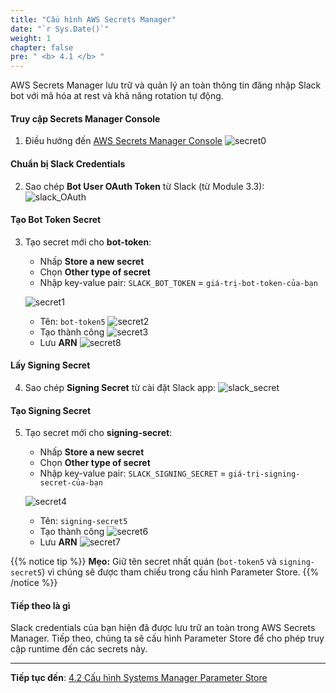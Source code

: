 ```yaml
---
title: "Cấu hình AWS Secrets Manager"
date: "`r Sys.Date()`"
weight: 1
chapter: false
pre: " <b> 4.1 </b> "
---
```


AWS Secrets Manager lưu trữ và quản lý an toàn thông tin đăng nhập Slack bot với mã hóa at rest và khả năng rotation tự động.

#### Truy cập Secrets Manager Console

1. Điều hướng đến [AWS Secrets Manager Console](https://console.aws.amazon.com/secretsmanager/)
   ![secret0](/images/4/secret1.png?width=91pc)

#### Chuẩn bị Slack Credentials

2. Sao chép **Bot User OAuth Token** từ Slack (từ Module 3.3):
   ![slack_OAuth](/images/4/getOAuth1.png?width=90pc)

#### Tạo Bot Token Secret

3. Tạo secret mới cho **bot-token**:

   - Nhấp **Store a new secret**
   - Chọn **Other type of secret**
   - Nhập key-value pair: `SLACK_BOT_TOKEN` = `giá-trị-bot-token-của-bạn`

   ![secret1](/images/4/secret2.png?width=91pc)

   - Tên: `bot-token5`
     ![secret2](/images/4/secret3.png?width=91pc)
   - Tạo thành công
     ![secret3](/images/4/secret3-.png?width=91pc)
   - Lưu **ARN**
     ![secret8](/images/4/secret4.png?width=91pc)

#### Lấy Signing Secret

4. Sao chép **Signing Secret** từ cài đặt Slack app:
   ![slack_secret](/images/4/secret5-.png?width=90pc)

#### Tạo Signing Secret

5. Tạo secret mới cho **signing-secret**:

   - Nhấp **Store a new secret**
   - Chọn **Other type of secret**
   - Nhập key-value pair: `SLACK_SIGNING_SECRET` = `giá-trị-signing-secret-của-bạn`

   ![secret4](/images/4/secret6-.png?width=90pc)

   - Tên: `signing-secret5`
   - Tạo thành công
     ![secret6](/images/4/secret6.png?width=90pc)
   - Lưu **ARN**
     ![secret7](/images/4/secret7-.png?width=90pc)

{{% notice tip %}}
**Mẹo:** Giữ tên secret nhất quán (`bot-token5` và `signing-secret5`) vì chúng sẽ được tham chiếu trong cấu hình Parameter Store.
{{% /notice %}}

#### Tiếp theo là gì

Slack credentials của bạn hiện đã được lưu trữ an toàn trong AWS Secrets Manager. Tiếp theo, chúng ta sẽ cấu hình Parameter Store để cho phép truy cập runtime đến các secrets này.

---

**Tiếp tục đến**: [4.2 Cấu hình Systems Manager Parameter Store](../4.2-systems_manager/)